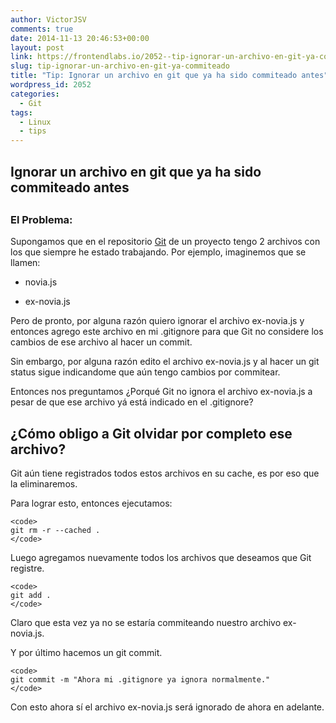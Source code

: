 ```yaml
---
author: VictorJSV
comments: true
date: 2014-11-13 20:46:53+00:00
layout: post
link: https://frontendlabs.io/2052--tip-ignorar-un-archivo-en-git-ya-commiteado
slug: tip-ignorar-un-archivo-en-git-ya-commiteado
title: "Tip: Ignorar un archivo en git que ya ha sido commiteado antes"
wordpress_id: 2052
categories:
  - Git
tags:
  - Linux
  - tips
---
```


## Ignorar un archivo en git que ya ha sido commiteado antes

##

### El Problema:

Supongamos que en el repositorio [Git](http://git-scm.com/about) de un proyecto tengo 2 archivos con los que siempre he estado trabajando. Por ejemplo, imaginemos que se llamen:

- novia.js

- ex-novia.js

Pero de pronto, por alguna razón quiero ignorar el archivo ex-novia.js y entonces agrego este archivo en mi .gitignore para que Git no considere los cambios de ese archivo al hacer un commit.

Sin embargo, por alguna razón edito el archivo ex-novia.js y al hacer un git status sigue indicandome que aún tengo cambios por commitear.

Entonces nos preguntamos ¿Porqué Git no ignora el archivo ex-novia.js a pesar de que ese archivo yá está indicado en el .gitignore?

## ¿Cómo obligo a Git olvidar por completo ese archivo?

Git aún tiene registrados todos estos archivos en su cache, es por eso que la eliminaremos.

Para lograr esto, entonces ejecutamos:

    <code>
    git rm -r --cached .
    </code>

Luego agregamos nuevamente todos los archivos que deseamos que Git registre.

    <code>
    git add .
    </code>

Claro que esta vez ya no se estaría commiteando nuestro archivo ex-novia.js.

Y por último hacemos un git commit.

    <code>
    git commit -m "Ahora mi .gitignore ya ignora normalmente."
    </code>

Con esto ahora sí el archivo ex-novia.js será ignorado de ahora en adelante.
